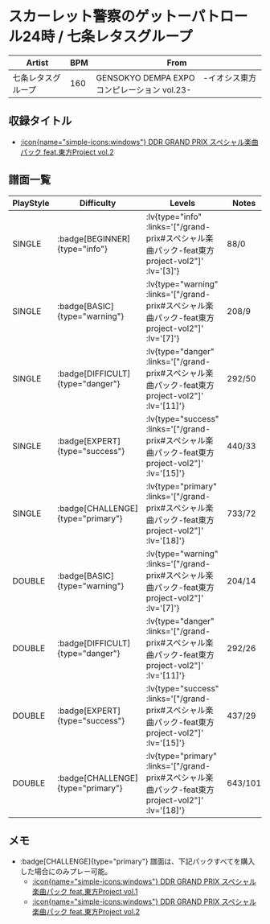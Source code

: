# スカーレット警察のゲットーパトロール24時 / 七条レタスグループ

|Artist|BPM|From|
|------|---|----|
|七条レタスグループ|160|GENSOKYO DEMPA EXPO　-イオシス東方コンピレーション vol.23-|

## 収録タイトル

- [ :icon{name="simple-icons:windows"} DDR GRAND PRIX スペシャル楽曲パック feat.東方Project vol.2](/grand-prix#スペシャル楽曲パック-feat東方project-vol2)

## 譜面一覧

|PlayStyle|Difficulty|Levels|Notes|Movie|
|---------|----------|------|-----|-----|
|SINGLE| :badge[BEGINNER]{type="info"} | :lv{type="info" :links='["/grand-prix#スペシャル楽曲パック-feat東方project-vol2"]' :lv='[3]'} |88/0||
|SINGLE| :badge[BASIC]{type="warning"} | :lv{type="warning" :links='["/grand-prix#スペシャル楽曲パック-feat東方project-vol2"]' :lv='[7]'} |208/9||
|SINGLE| :badge[DIFFICULT]{type="danger"} | :lv{type="danger" :links='["/grand-prix#スペシャル楽曲パック-feat東方project-vol2"]' :lv='[11]'} |292/50||
|SINGLE| :badge[EXPERT]{type="success"} | :lv{type="success" :links='["/grand-prix#スペシャル楽曲パック-feat東方project-vol2"]' :lv='[15]'} |440/33||
|SINGLE| :badge[CHALLENGE]{type="primary"} | :lv{type="primary" :links='["/grand-prix#スペシャル楽曲パック-feat東方project-vol2"]' :lv='[18]'} |733/72||
|DOUBLE| :badge[BASIC]{type="warning"} | :lv{type="warning" :links='["/grand-prix#スペシャル楽曲パック-feat東方project-vol2"]' :lv='[7]'} |204/14||
|DOUBLE| :badge[DIFFICULT]{type="danger"} | :lv{type="danger" :links='["/grand-prix#スペシャル楽曲パック-feat東方project-vol2"]' :lv='[11]'} |292/26||
|DOUBLE| :badge[EXPERT]{type="success"} | :lv{type="success" :links='["/grand-prix#スペシャル楽曲パック-feat東方project-vol2"]' :lv='[15]'} |437/29||
|DOUBLE| :badge[CHALLENGE]{type="primary"} | :lv{type="primary" :links='["/grand-prix#スペシャル楽曲パック-feat東方project-vol2"]' :lv='[18]'} |643/101||

## メモ

- :badge[CHALLENGE]{type="primary"} 譜面は、下記パックすべてを購入した場合にのみプレー可能。
  - [ :icon{name="simple-icons:windows"} DDR GRAND PRIX スペシャル楽曲パック feat.東方Project vol.1](/grand-prix#スペシャル楽曲パック-feat東方project-vol1)
  - [ :icon{name="simple-icons:windows"} DDR GRAND PRIX スペシャル楽曲パック feat.東方Project vol.2](/grand-prix#スペシャル楽曲パック-feat東方project-vol2)
